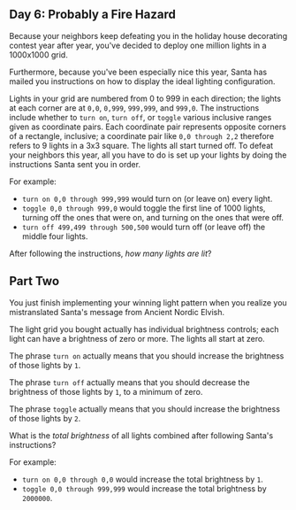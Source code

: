 Day 6: Probably a Fire Hazard
-----------------------------

Because your neighbors keep defeating you in the holiday house decorating contest year after year, you've decided to deploy one million lights in a 1000x1000 grid.


Furthermore, because you've been especially nice this year, Santa has mailed you instructions on how to display the ideal lighting configuration.


Lights in your grid are numbered from 0 to 999 in each direction; the lights at each corner are at `0,0`, `0,999`, `999,999`, and `999,0`. The instructions include whether to `turn on`, `turn off`, or `toggle` various inclusive ranges given as coordinate pairs. Each coordinate pair represents opposite corners of a rectangle, inclusive; a coordinate pair like `0,0 through 2,2` therefore refers to 9 lights in a 3x3 square. The lights all start turned off.
To defeat your neighbors this year, all you have to do is set up your lights by doing the instructions Santa sent you in order.


For example:


* `turn on 0,0 through 999,999` would turn on (or leave on) every light.
* `toggle 0,0 through 999,0` would toggle the first line of 1000 lights, turning off the ones that were on, and turning on the ones that were off.
* `turn off 499,499 through 500,500` would turn off (or leave off) the middle four lights.


After following the instructions, *how many lights are lit*?




Part Two
--------

You just finish implementing your winning light pattern when you realize you mistranslated Santa's message from Ancient Nordic Elvish.


The light grid you bought actually has individual brightness controls; each light can have a brightness of zero or more. The lights all start at zero.


The phrase `turn on` actually means that you should increase the brightness of those lights by `1`.


The phrase `turn off` actually means that you should decrease the brightness of those lights by `1`, to a minimum of zero.


The phrase `toggle` actually means that you should increase the brightness of those lights by `2`.


What is the *total brightness* of all lights combined after following Santa's instructions?


For example:


* `turn on 0,0 through 0,0` would increase the total brightness by `1`.
* `toggle 0,0 through 999,999` would increase the total brightness by `2000000`.


